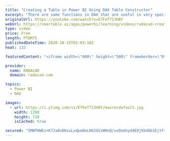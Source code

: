 ```yaml
---
title: "Creating a Table in Power BI Using DAX Table Constructor"
excerpt: "There are some functions in DAX that are useful in very specific scenarios. For example, sometimes, you might want to create a table entirely in DAX. If you want to do that, what are your ways and how it is possible? This might be helpful especially in the first days of learning about DAX. Let's see"
originalUrl: https://youtube.com/watch?v=E7FeT713H8Y
webUrl: https://smartable.ai/apps/powerbi/learning/videos/radacad-creating-a-table-in-power-bi-using-dax-table-constructor/
type: video
price: Free
length: PT8M7S
publishedDateTime: 2020-10-15T03:03:10Z
heat: 132

featuredContent: "<iframe width=\"800\" height=\"500\" frameborder=\"0\" src=\"https://www.youtube.com/embed/E7FeT713H8Y\" allow=\"accelerometer; autoplay; encrypted-media; gyroscope; picture-in-picture\" allowfullscreen></iframe>"

provider:
  name: RADACAD
  domain: radacad.com

topics:
  - Power BI
  - DAX

images:
  - url: https://i.ytimg.com/vi/E7FeT713H8Y/maxresdefault.jpg
    width: 1280
    height: 720
    isCached: true

secured: "5MWTHWEs+K7Ja0vDKsuLxdpeBnLK62GVzWHnQ/vxOomhyd4E0j5b40b1EjtF+F8SwdGZHIrb3q8XNh0rYhntO4kT7JywudF27aMPJs/t7Jh0H61MImvJr1XoFr1+hvhNZKxR8Z8fuUk/ylaKP6UGcAMaop+Eve5wlwQfZNlAzUboiCZc+Pn6EDQT4Mnsaicj4iiq5KD7LfTR/Bl1k5XSVP9kpKtx7bA/jcc7k2KnDNoyt5M7SspfTV0AYF+flp1cpkO1U8W2lmnWvcKnug1kVtZ+m3rQ3kvj/m1gIxohBKgbm5aptycMsKOt8b9QVvryyLKdtwD2T4LzR9T4RexFfSXfWCUk2nytfG65MmMD0SD3+iyyDN2BYdCDh6mIxxAExvoBRm5hkZtdiK4fs8Y+EAKns2+Ur+9y8D6Kvv/Fq8o=;ut4mvvaT6acBgpxVrPC1OQ=="
---
```


